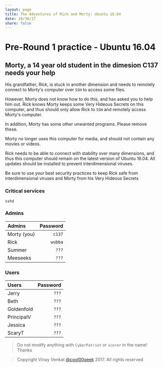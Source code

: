 ```yaml
---
layout: page
title: The Adventures of Rick and Morty: Ubuntu 16.04
date: 10/30/17
share: false
---
```


# Pre-Round 1 practice - Ubuntu 16.04

## Morty, a 14 year old student in the dimesion C137 needs your help

His grandfather, Rick, is stuck in another dimension and needs to remotely connect to Morty's computer over `SSH` to access some files.

However, Morty does not know how to do this, and has asked you to help him out. Rick knows Morty keeps some Very Hideous Secrets on this computer, and thus should only allow Rick to `SSH` and remotely access Morty's computer.

In addition, Morty has some other unwanted programs. Please remove these.

Morty no longer uses this computer for media, and should not contain any movies or videos.

Rick needs to be able to connect with stability over many dimensions, and thus this computer should remain on the latest version of Ubuntu 16.04. All updates should be installed to prevent interdimensional viruses.

Be sure to use your best security practices to keep Rick safe from interdimensional viruses and Morty from his Very Hideous Secrets

### Critical services

`sshd`

### Admins

| Admins | Password |
|:--------|--------:|
| Morty (you)   | `c137`   |
| Rick   | `wubba`   |
| Summer  | `???`   |
| Meeseeks | `???`   |

### Users

| Users   | Password |
|:--------|--------:|
| Jerry  | `???` |
| Beth   | `???` |
| Goldenfold    | `???`   |
| PrincipalV   | `???`   |
| Jessica | `???`   |
| ScaryT    | `???`   |

> Do not modify anything with `CyberPatriot` or `scorer` in the name! Thanks


> Copyright Vinay Venkat [@cool00geek](https://github.com/cool00geek) 2017. All rights reserved
